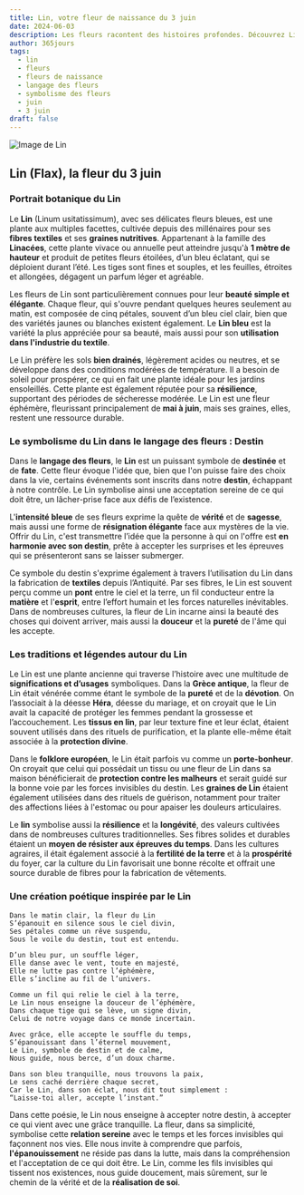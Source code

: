 ```yaml
---
title: Lin, votre fleur de naissance du 3 juin
date: 2024-06-03
description: Les fleurs racontent des histoires profondes. Découvrez Lin, votre fleur de naissance du 3 juin, ses symboles et récits fascinants. Plongez dans sa signification et son langage unique dans l'art floral.
author: 365jours
tags:
  - lin
  - fleurs
  - fleurs de naissance
  - langage des fleurs
  - symbolisme des fleurs
  - juin
  - 3 juin
draft: false
---
```


![Image de Lin](https://cdn.pixabay.com/photo/2020/06/08/04/09/macro-5272869_1280.jpg#center)


## Lin (Flax), la fleur du 3 juin

### Portrait botanique du Lin

Le **Lin** (Linum usitatissimum), avec ses délicates fleurs bleues, est une plante aux multiples facettes, cultivée depuis des millénaires pour ses **fibres textiles** et ses **graines nutritives**. Appartenant à la famille des **Linacées**, cette plante vivace ou annuelle peut atteindre jusqu'à **1 mètre de hauteur** et produit de petites fleurs étoilées, d’un bleu éclatant, qui se déploient durant l’été. Les tiges sont fines et souples, et les feuilles, étroites et allongées, dégagent un parfum léger et agréable.

Les fleurs de Lin sont particulièrement connues pour leur **beauté simple et élégante**. Chaque fleur, qui s'ouvre pendant quelques heures seulement au matin, est composée de cinq pétales, souvent d’un bleu ciel clair, bien que des variétés jaunes ou blanches existent également. Le **Lin bleu** est la variété la plus appréciée pour sa beauté, mais aussi pour son **utilisation dans l'industrie du textile**.

Le Lin préfère les sols **bien drainés**, légèrement acides ou neutres, et se développe dans des conditions modérées de température. Il a besoin de soleil pour prospérer, ce qui en fait une plante idéale pour les jardins ensoleillés. Cette plante est également réputée pour sa **résilience**, supportant des périodes de sécheresse modérée. Le Lin est une fleur éphémère, fleurissant principalement de **mai à juin**, mais ses graines, elles, restent une ressource durable.

### Le symbolisme du Lin dans le langage des fleurs : Destin

Dans le **langage des fleurs**, le **Lin** est un puissant symbole de **destinée** et de **fate**. Cette fleur évoque l'idée que, bien que l'on puisse faire des choix dans la vie, certains événements sont inscrits dans notre **destin**, échappant à notre contrôle. Le Lin symbolise ainsi une acceptation sereine de ce qui doit être, un lâcher-prise face aux défis de l’existence.

L'**intensité bleue** de ses fleurs exprime la quête de **vérité** et de **sagesse**, mais aussi une forme de **résignation élégante** face aux mystères de la vie. Offrir du Lin, c'est transmettre l’idée que la personne à qui on l'offre est **en harmonie avec son destin**, prête à accepter les surprises et les épreuves qui se présenteront sans se laisser submerger.

Ce symbole du destin s'exprime également à travers l’utilisation du Lin dans la fabrication de **textiles** depuis l’Antiquité. Par ses fibres, le Lin est souvent perçu comme un **pont** entre le ciel et la terre, un fil conducteur entre la **matière** et l'**esprit**, entre l’effort humain et les forces naturelles inévitables. Dans de nombreuses cultures, la fleur de Lin incarne ainsi la beauté des choses qui doivent arriver, mais aussi la **douceur** et la **pureté** de l'âme qui les accepte.

### Les traditions et légendes autour du Lin

Le Lin est une plante ancienne qui traverse l’histoire avec une multitude de **significations et d’usages** symboliques. Dans la **Grèce antique**, la fleur de Lin était vénérée comme étant le symbole de la **pureté** et de la **dévotion**. On l’associait à la déesse **Héra**, déesse du mariage, et on croyait que le Lin avait la capacité de protéger les femmes pendant la grossesse et l’accouchement. Les **tissus en lin**, par leur texture fine et leur éclat, étaient souvent utilisés dans des rituels de purification, et la plante elle-même était associée à la **protection divine**.

Dans le **folklore européen**, le Lin était parfois vu comme un **porte-bonheur**. On croyait que celui qui possédait un tissu ou une fleur de Lin dans sa maison bénéficierait de **protection contre les malheurs** et serait guidé sur la bonne voie par les forces invisibles du destin. Les **graines de Lin** étaient également utilisées dans des rituels de guérison, notamment pour traiter des affections liées à l'estomac ou pour apaiser les douleurs articulaires.

Le **lin** symbolise aussi la **résilience** et la **longévité**, des valeurs cultivées dans de nombreuses cultures traditionnelles. Ses fibres solides et durables étaient un **moyen de résister aux épreuves du temps**. Dans les cultures agraires, il était également associé à la **fertilité de la terre** et à la **prospérité** du foyer, car la culture du Lin favorisait une bonne récolte et offrait une source durable de fibres pour la fabrication de vêtements.

### Une création poétique inspirée par le Lin

```
Dans le matin clair, la fleur du Lin
S’épanouit en silence sous le ciel divin,
Ses pétales comme un rêve suspendu,
Sous le voile du destin, tout est entendu.

D’un bleu pur, un souffle léger,
Elle danse avec le vent, toute en majesté,
Elle ne lutte pas contre l’éphémère,
Elle s’incline au fil de l’univers.

Comme un fil qui relie le ciel à la terre,
Le Lin nous enseigne la douceur de l’éphémère,
Dans chaque tige qui se lève, un signe divin,
Celui de notre voyage dans ce monde incertain.

Avec grâce, elle accepte le souffle du temps,
S’épanouissant dans l’éternel mouvement,
Le Lin, symbole de destin et de calme,
Nous guide, nous berce, d’un doux charme.

Dans son bleu tranquille, nous trouvons la paix,
Le sens caché derrière chaque secret,
Car le Lin, dans son éclat, nous dit tout simplement :
“Laisse-toi aller, accepte l’instant.”
```

Dans cette poésie, le Lin nous enseigne à accepter notre destin, à accepter ce qui vient avec une grâce tranquille. La fleur, dans sa simplicité, symbolise cette **relation sereine** avec le temps et les forces invisibles qui façonnent nos vies. Elle nous invite à comprendre que parfois, **l'épanouissement** ne réside pas dans la lutte, mais dans la compréhension et l'acceptation de ce qui doit être. Le Lin, comme les fils invisibles qui tissent nos existences, nous guide doucement, mais sûrement, sur le chemin de la vérité et de la **réalisation de soi**.